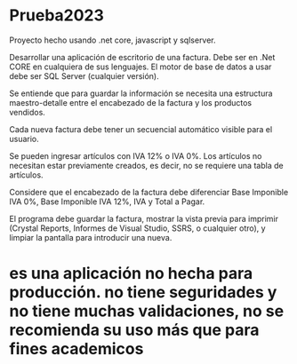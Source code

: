 # Prueba2023
Proyecto hecho usando .net core, javascript y sqlserver. 



Desarrollar una aplicación de escritorio de una factura. Debe ser en .Net CORE en cualquiera de sus lenguajes. El motor de base de datos a usar debe ser SQL Server (cualquier versión).


Se entiende que para guardar la información se necesita una estructura maestro-detalle entre el
encabezado de la factura y los productos vendidos.


Cada nueva factura debe tener un secuencial automático visible para el usuario.

Se pueden ingresar artículos con IVA 12% o IVA 0%. Los artículos no necesitan estar previamente creados, es decir, no se requiere una tabla de artículos.

Considere que el encabezado de la factura debe diferenciar Base Imponible IVA 0%, Base Imponible IVA 12%, IVA y Total a Pagar.


El programa debe guardar la factura, mostrar la vista previa para imprimir (Crystal Reports, Informes de Visual Studio, SSRS, o cualquier otro), y limpiar la pantalla para introducir una nueva.



# es una aplicación no hecha para producción. no tiene seguridades y no tiene muchas validaciones, no se recomienda su uso más que para fines academicos 
